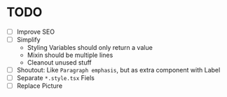 # TODO

- [ ] Improve SEO
- [ ] Simplify
  - Styling Variables should only return a value
  - Mixin should be multiple lines
  - Cleanout unused stuff
- [ ] Shoutout: Like `Paragraph emphasis`, but as extra component with Label
- [ ] Separate `*.style.tsx` Fiels
- [ ] Replace Picture
